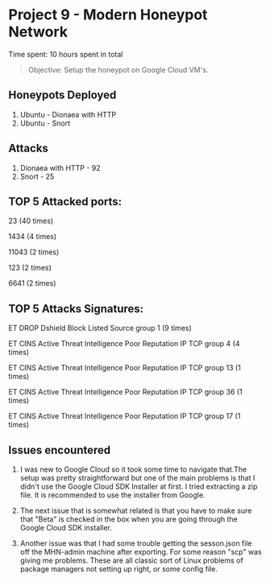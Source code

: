 # Project 9 - Modern Honeypot Network

Time spent: 10 hours spent in total

> Objective: Setup the honeypot on Google Cloud VM's.

## Honeypots Deployed
1. Ubuntu - Dionaea with HTTP
2. Ubuntu - Snort

## Attacks
1. Dionaea with HTTP - 92
2. Snort - 25


## TOP 5 Attacked ports:

23 (40 times)

1434 (4 times)

11043 (2 times)

123 (2 times)

6641 (2 times)

## TOP 5 Attacks Signatures:

ET DROP Dshield Block Listed Source group 1 (9 times)

ET CINS Active Threat Intelligence Poor Reputation IP TCP group 4 (4 times)

ET CINS Active Threat Intelligence Poor Reputation IP TCP group 13 (1 times)

ET CINS Active Threat Intelligence Poor Reputation IP TCP group 36 (1 times)

ET CINS Active Threat Intelligence Poor Reputation IP TCP group 17 (1 times)


## Issues encountered
1. I was new to Google Cloud so it took some time to navigate that.The setup was pretty straightforward but one of the main 
problems is that I didn't use the Google Cloud SDK Installer at first. I tried extracting a zip file. It is recommended to 
use the installer from Google. 

2. The next issue that is somewhat related is that you have to make sure that "Beta" is checked in the box when you are
going through the Google Cloud SDK installer. 

3. Another issue was that I had some trouble getting the sesson.json file off the MHN-admin machine after exporting.
For some reason "scp" was giving me problems. These are all classic sort of Linux problems of package managers not setting 
up right, or some config file. 
